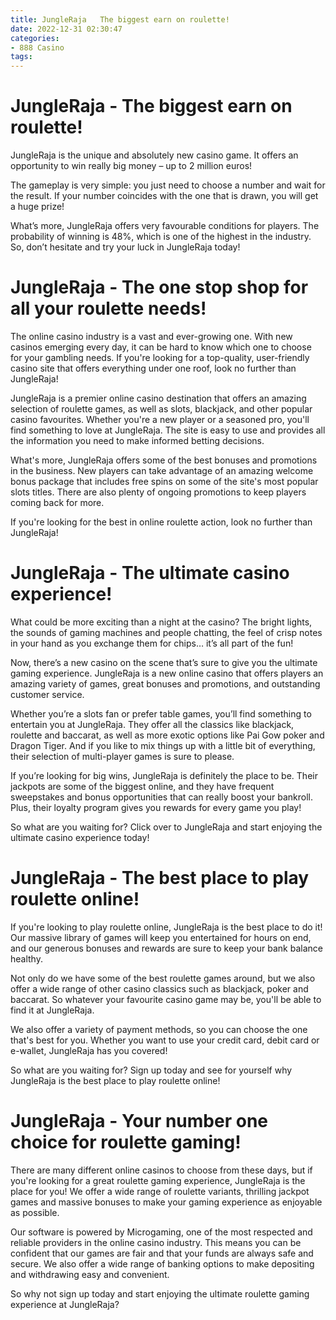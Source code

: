 ```yaml
---
title: JungleRaja   The biggest earn on roulette!
date: 2022-12-31 02:30:47
categories:
- 888 Casino
tags:
---
```



#  JungleRaja - The biggest earn on roulette!

JungleRaja is the unique and absolutely new casino game. It offers an opportunity to win really big money – up to 2 million euros!

The gameplay is very simple: you just need to choose a number and wait for the result. If your number coincides with the one that is drawn, you will get a huge prize!

What’s more, JungleRaja offers very favourable conditions for players. The probability of winning is 48%, which is one of the highest in the industry. So, don’t hesitate and try your luck in JungleRaja today!

#  JungleRaja - The one stop shop for all your roulette needs!

The online casino industry is a vast and ever-growing one. With new casinos emerging every day, it can be hard to know which one to choose for your gambling needs. If you're looking for a top-quality, user-friendly casino site that offers everything under one roof, look no further than JungleRaja!

JungleRaja is a premier online casino destination that offers an amazing selection of roulette games, as well as slots, blackjack, and other popular casino favourites. Whether you're a new player or a seasoned pro, you'll find something to love at JungleRaja. The site is easy to use and provides all the information you need to make informed betting decisions.

What's more, JungleRaja offers some of the best bonuses and promotions in the business. New players can take advantage of an amazing welcome bonus package that includes free spins on some of the site's most popular slots titles. There are also plenty of ongoing promotions to keep players coming back for more.

If you're looking for the best in online roulette action, look no further than JungleRaja!

#  JungleRaja - The ultimate casino experience!

What could be more exciting than a night at the casino? The bright lights, the sounds of gaming machines and people chatting, the feel of crisp notes in your hand as you exchange them for chips… it’s all part of the fun!

Now, there’s a new casino on the scene that’s sure to give you the ultimate gaming experience. JungleRaja is a new online casino that offers players an amazing variety of games, great bonuses and promotions, and outstanding customer service.

Whether you’re a slots fan or prefer table games, you’ll find something to entertain you at JungleRaja. They offer all the classics like blackjack, roulette and baccarat, as well as more exotic options like Pai Gow poker and Dragon Tiger. And if you like to mix things up with a little bit of everything, their selection of multi-player games is sure to please.

If you’re looking for big wins, JungleRaja is definitely the place to be. Their jackpots are some of the biggest online, and they have frequent sweepstakes and bonus opportunities that can really boost your bankroll. Plus, their loyalty program gives you rewards for every game you play!

So what are you waiting for? Click over to JungleRaja and start enjoying the ultimate casino experience today!

#  JungleRaja - The best place to play roulette online!

If you're looking to play roulette online, JungleRaja is the best place to do it! Our massive library of games will keep you entertained for hours on end, and our generous bonuses and rewards are sure to keep your bank balance healthy.

Not only do we have some of the best roulette games around, but we also offer a wide range of other casino classics such as blackjack, poker and baccarat. So whatever your favourite casino game may be, you'll be able to find it at JungleRaja.

We also offer a variety of payment methods, so you can choose the one that's best for you. Whether you want to use your credit card, debit card or e-wallet, JungleRaja has you covered!

So what are you waiting for? Sign up today and see for yourself why JungleRaja is the best place to play roulette online!

#  JungleRaja - Your number one choice for roulette gaming!

There are many different online casinos to choose from these days, but if you're looking for a great roulette gaming experience, JungleRaja is the place for you! We offer a wide range of roulette variants, thrilling jackpot games and massive bonuses to make your gaming experience as enjoyable as possible.

Our software is powered by Microgaming, one of the most respected and reliable providers in the online casino industry. This means you can be confident that our games are fair and that your funds are always safe and secure. We also offer a wide range of banking options to make depositing and withdrawing easy and convenient.

So why not sign up today and start enjoying the ultimate roulette gaming experience at JungleRaja?